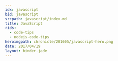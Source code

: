 ```yaml
---
idx: javascript
bid: javascript
srcpath: javascript/index.md
title: JavaScript
rids:
  - code-tips
  - nodejs-code-tips
heroimgpath: chronicle/201605/javascript-hero.png
date: 2017/04/19
layout: binder.jade
---
```

